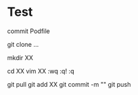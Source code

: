 # Test

commit Podfile


git clone ...

mkdir XX   

cd XX
vim XX
:wq   :q!  :q


git pull
git add XX
git commit -m ""
git push





